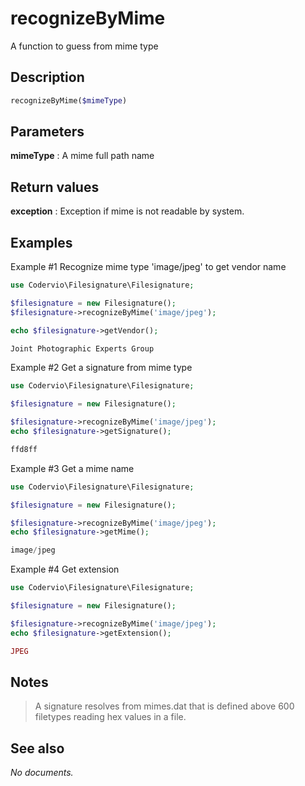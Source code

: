 # recognizeByMime

A function to guess from mime type

## Description

```php
recognizeByMime($mimeType)
```

## Parameters

__mimeType__
: A mime full path name

## Return values

__exception__
: Exception if mime is not readable by system.

## Examples

Example #1 Recognize mime type 'image/jpeg' to get vendor name
```php
use Codervio\Filesignature\Filesignature;

$filesignature = new Filesignature();
$filesignature->recognizeByMime('image/jpeg');

echo $filesignature->getVendor();
```

```php
Joint Photographic Experts Group
```

Example #2 Get a signature from mime type
```php
use Codervio\Filesignature\Filesignature;

$filesignature = new Filesignature();

$filesignature->recognizeByMime('image/jpeg');
echo $filesignature->getSignature();
```

```php
ffd8ff
```

Example #3 Get a mime name
```php
use Codervio\Filesignature\Filesignature;

$filesignature = new Filesignature();

$filesignature->recognizeByMime('image/jpeg');
echo $filesignature->getMime();
```

```php
image/jpeg
```

Example #4 Get extension
```php
use Codervio\Filesignature\Filesignature;

$filesignature = new Filesignature();

$filesignature->recognizeByMime('image/jpeg');
echo $filesignature->getExtension();
```

```php
JPEG
```

## Notes

> A signature resolves from mimes.dat that is defined above 600 filetypes reading hex values in a file.

## See also

_No documents._

